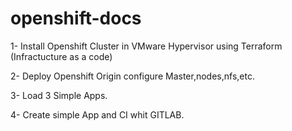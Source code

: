 # openshift-docs

1- Install Openshift Cluster in VMware Hypervisor using Terraform (Infractucture as a code) 

2- Deploy Openshift Origin configure Master,nodes,nfs,etc.

3- Load 3 Simple Apps.

4- Create simple App and CI whit GITLAB.

